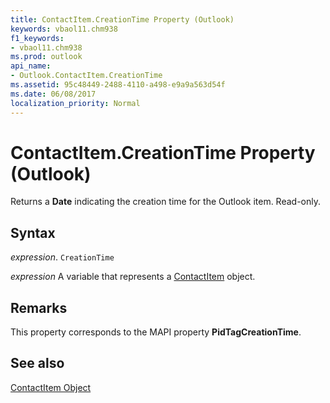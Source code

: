 ```yaml
---
title: ContactItem.CreationTime Property (Outlook)
keywords: vbaol11.chm938
f1_keywords:
- vbaol11.chm938
ms.prod: outlook
api_name:
- Outlook.ContactItem.CreationTime
ms.assetid: 95c48449-2488-4110-a498-e9a9a563d54f
ms.date: 06/08/2017
localization_priority: Normal
---
```



# ContactItem.CreationTime Property (Outlook)

Returns a  **Date** indicating the creation time for the Outlook item. Read-only.


## Syntax

_expression_. `CreationTime`

_expression_ A variable that represents a [ContactItem](./Outlook.ContactItem.md) object.


## Remarks

This property corresponds to the MAPI property  **PidTagCreationTime**.


## See also


[ContactItem Object](Outlook.ContactItem.md)


